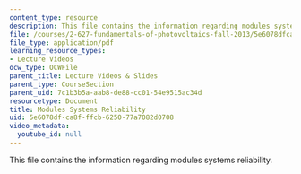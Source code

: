 ```yaml
---
content_type: resource
description: This file contains the information regarding modules systems reliability.
file: /courses/2-627-fundamentals-of-photovoltaics-fall-2013/5e6078dfca8fffcb625077a7082d0708_MIT2_627F13_lec17.pdf
file_type: application/pdf
learning_resource_types:
- Lecture Videos
ocw_type: OCWFile
parent_title: Lecture Videos & Slides
parent_type: CourseSection
parent_uid: 7c1b3b5a-aab8-de88-cc01-54e9515ac34d
resourcetype: Document
title: Modules Systems Reliability
uid: 5e6078df-ca8f-ffcb-6250-77a7082d0708
video_metadata:
  youtube_id: null
---
```

This file contains the information regarding modules systems reliability.